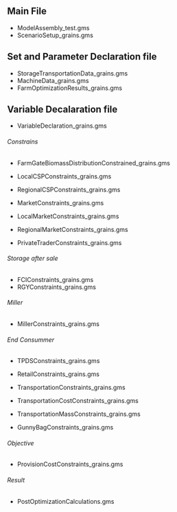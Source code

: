 ## Main File
+ ModelAssembly_test.gms
+ ScenarioSetup_grains.gms

## Set and Parameter Declaration file
+ StorageTransportationData_grains.gms
+ MachineData_grains.gms
+ FarmOptimizationResults_grains.gms

## Variable Decalaration file
+ VariableDeclaration_grains.gms

###### Constrains

+ FarmGateBiomassDistributionConstrained_grains.gms

+ LocalCSPConstraints_grains.gms
+ RegionalCSPConstraints_grains.gms

+ MarketConstraints_grains.gms
+ LocalMarketConstraints_grains.gms
+ RegionalMarketConstraints_grains.gms
+ PrivateTraderConstraints_grains.gms

###### Storage after sale
+ FCIConstraints_grains.gms
+ RGYConstraints_grains.gms

###### Miller
  + MillerConstraints_grains.gms

###### End Consummer
  + TPDSConstraints_grains.gms
  + RetailConstraints_grains.gms

+ TransportationConstraints_grains.gms
+ TransportationCostConstraints_grains.gms
+ TransportationMassConstraints_grains.gms

+ GunnyBagConstraints_grains.gms

###### Objective

+ ProvisionCostConstraints_grains.gms

###### Result

+ PostOptimizationCalculations.gms

